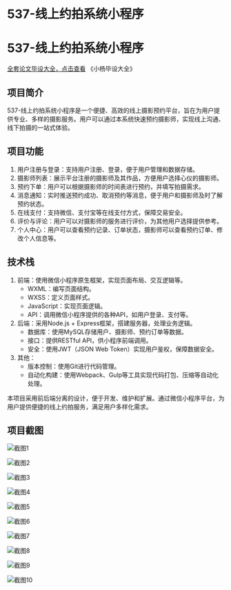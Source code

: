 # 537-线上约拍系统小程序

# 537-线上约拍系统小程序

[全套论文毕设大全，点击查看](https://www.yuque.com/yuqueyonghux32e1j/kxdc9g?#) 《小杨毕设大全》

## 项目简介
537-线上约拍系统小程序是一个便捷、高效的线上摄影预约平台，旨在为用户提供专业、多样的摄影服务。用户可以通过本系统快速预约摄影师，实现线上沟通、线下拍摄的一站式体验。

## 项目功能

1. 用户注册与登录：支持用户注册、登录，便于用户管理和数据存储。
2. 摄影师列表：展示平台注册的摄影师及其作品，方便用户选择心仪的摄影师。
3. 预约下单：用户可以根据摄影师的时间表进行预约，并填写拍摄需求。
4. 消息通知：实时推送预约成功、取消预约等消息，便于用户和摄影师及时了解预约状态。
5. 在线支付：支持微信、支付宝等在线支付方式，保障交易安全。
6. 评价与评论：用户可以对摄影师的服务进行评价，为其他用户选择提供参考。
7. 个人中心：用户可以查看预约记录、订单状态，摄影师可以查看预约订单、修改个人信息等。

## 技术栈

1. 前端：使用微信小程序原生框架，实现页面布局、交互逻辑等。
   - WXML：编写页面结构。
   - WXSS：定义页面样式。
   - JavaScript：实现页面逻辑。
   - API：调用微信小程序提供的各种API，如用户登录、支付等。
2. 后端：采用Node.js + Express框架，搭建服务器，处理业务逻辑。
   - 数据库：使用MySQL存储用户、摄影师、预约订单等数据。
   - 接口：提供RESTful API，供小程序前端调用。
   - 安全：使用JWT（JSON Web Token）实现用户鉴权，保障数据安全。
3. 其他：
   - 版本控制：使用Git进行代码管理。
   - 自动化构建：使用Webpack、Gulp等工具实现代码打包、压缩等自动化处理。

本项目采用前后端分离的设计，便于开发、维护和扩展。通过微信小程序平台，为用户提供便捷的线上约拍服务，满足用户多样化需求。

## 项目截图

![截图1](https://kevinyang.oss-cn-shenzhen.aliyuncs.com/ItprojectImage%2F537-%E7%BA%BF%E4%B8%8A%E7%BA%A6%E6%8B%8D%E7%B3%BB%E7%BB%9F%E5%B0%8F%E7%A8%8B%E5%BA%8F%2Fimg_1.jpg)

![截图2](https://kevinyang.oss-cn-shenzhen.aliyuncs.com/ItprojectImage%2F537-%E7%BA%BF%E4%B8%8A%E7%BA%A6%E6%8B%8D%E7%B3%BB%E7%BB%9F%E5%B0%8F%E7%A8%8B%E5%BA%8F%2Fimg_2.jpg)

![截图3](https://kevinyang.oss-cn-shenzhen.aliyuncs.com/ItprojectImage%2F537-%E7%BA%BF%E4%B8%8A%E7%BA%A6%E6%8B%8D%E7%B3%BB%E7%BB%9F%E5%B0%8F%E7%A8%8B%E5%BA%8F%2Fimg_3.jpg)

![截图4](https://kevinyang.oss-cn-shenzhen.aliyuncs.com/ItprojectImage%2F537-%E7%BA%BF%E4%B8%8A%E7%BA%A6%E6%8B%8D%E7%B3%BB%E7%BB%9F%E5%B0%8F%E7%A8%8B%E5%BA%8F%2Fimg_4.jpg)

![截图5](https://kevinyang.oss-cn-shenzhen.aliyuncs.com/ItprojectImage%2F537-%E7%BA%BF%E4%B8%8A%E7%BA%A6%E6%8B%8D%E7%B3%BB%E7%BB%9F%E5%B0%8F%E7%A8%8B%E5%BA%8F%2Fimg_5.jpg)

![截图6](https://kevinyang.oss-cn-shenzhen.aliyuncs.com/ItprojectImage%2F537-%E7%BA%BF%E4%B8%8A%E7%BA%A6%E6%8B%8D%E7%B3%BB%E7%BB%9F%E5%B0%8F%E7%A8%8B%E5%BA%8F%2Fimg_6.jpg)

![截图7](https://kevinyang.oss-cn-shenzhen.aliyuncs.com/ItprojectImage%2F537-%E7%BA%BF%E4%B8%8A%E7%BA%A6%E6%8B%8D%E7%B3%BB%E7%BB%9F%E5%B0%8F%E7%A8%8B%E5%BA%8F%2Fimg_7.jpg)

![截图8](https://kevinyang.oss-cn-shenzhen.aliyuncs.com/ItprojectImage%2F537-%E7%BA%BF%E4%B8%8A%E7%BA%A6%E6%8B%8D%E7%B3%BB%E7%BB%9F%E5%B0%8F%E7%A8%8B%E5%BA%8F%2Fimg_8.jpg)

![截图9](https://kevinyang.oss-cn-shenzhen.aliyuncs.com/ItprojectImage%2F537-%E7%BA%BF%E4%B8%8A%E7%BA%A6%E6%8B%8D%E7%B3%BB%E7%BB%9F%E5%B0%8F%E7%A8%8B%E5%BA%8F%2Fimg_9.jpg)

![截图10](https://kevinyang.oss-cn-shenzhen.aliyuncs.com/ItprojectImage%2F537-%E7%BA%BF%E4%B8%8A%E7%BA%A6%E6%8B%8D%E7%B3%BB%E7%BB%9F%E5%B0%8F%E7%A8%8B%E5%BA%8F%2Fimg_10.jpg)


